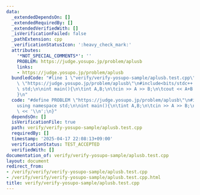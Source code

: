 ```yaml
---
data:
  _extendedDependsOn: []
  _extendedRequiredBy: []
  _extendedVerifiedWith: []
  _isVerificationFailed: false
  _pathExtension: cpp
  _verificationStatusIcon: ':heavy_check_mark:'
  attributes:
    '*NOT_SPECIAL_COMMENTS*': ''
    PROBLEM: https://judge.yosupo.jp/problem/aplusb
    links:
    - https://judge.yosupo.jp/problem/aplusb
  bundledCode: "#line 1 \"verify/verify-yosupo-sample/aplusb.test.cpp\"\n#define PROBLEM\
    \ \"https://judge.yosupo.jp/problem/aplusb\"\n#include<bits/stdc++.h>\nusing namespace\
    \ std;\n\nint main(){\n\tint A,B;\n\tcin >> A >> B;\n\tcout << A+B << '\\n';\n\
    }\n"
  code: "#define PROBLEM \"https://judge.yosupo.jp/problem/aplusb\"\n#include<bits/stdc++.h>\n\
    using namespace std;\n\nint main(){\n\tint A,B;\n\tcin >> A >> B;\n\tcout << A+B\
    \ << '\\n';\n}"
  dependsOn: []
  isVerificationFile: true
  path: verify/verify-yosupo-sample/aplusb.test.cpp
  requiredBy: []
  timestamp: '2025-04-17 22:08:13+09:00'
  verificationStatus: TEST_ACCEPTED
  verifiedWith: []
documentation_of: verify/verify-yosupo-sample/aplusb.test.cpp
layout: document
redirect_from:
- /verify/verify/verify-yosupo-sample/aplusb.test.cpp
- /verify/verify/verify-yosupo-sample/aplusb.test.cpp.html
title: verify/verify-yosupo-sample/aplusb.test.cpp
---
```


